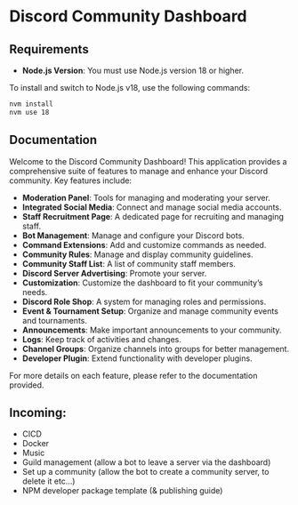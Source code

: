 # Discord Community Dashboard

## Requirements

- **Node.js Version**: You must use Node.js version 18 or higher.

To install and switch to Node.js v18, use the following commands:

```bash
nvm install
nvm use 18
```


## Documentation

Welcome to the Discord Community Dashboard! This application provides a comprehensive suite of features to manage and enhance your Discord community. Key features include:

- **Moderation Panel**: Tools for managing and moderating your server.
- **Integrated Social Media**: Connect and manage social media accounts.
- **Staff Recruitment Page**: A dedicated page for recruiting and managing staff.
- **Bot Management**: Manage and configure your Discord bots.
- **Command Extensions**: Add and customize commands as needed.
- **Community Rules**: Manage and display community guidelines.
- **Community Staff List**: A list of community staff members.
- **Discord Server Advertising**: Promote your server.
- **Customization**: Customize the dashboard to fit your community’s needs.
- **Discord Role Shop**: A system for managing roles and permissions.
- **Event & Tournament Setup**: Organize and manage community events and tournaments.
- **Announcements**: Make important announcements to your community.
- **Logs**: Keep track of activities and changes.
- **Channel Groups**: Organize channels into groups for better management.
- **Developer Plugin**: Extend functionality with developer plugins.

For more details on each feature, please refer to the documentation provided.



## Incoming:

- CICD
- Docker
- Music
- Guild management (allow a bot to leave a server via the dashboard)
- Set up a community (allow the bot to create a community server, to delete it etc...)
- NPM developer package template (& publishing guide)